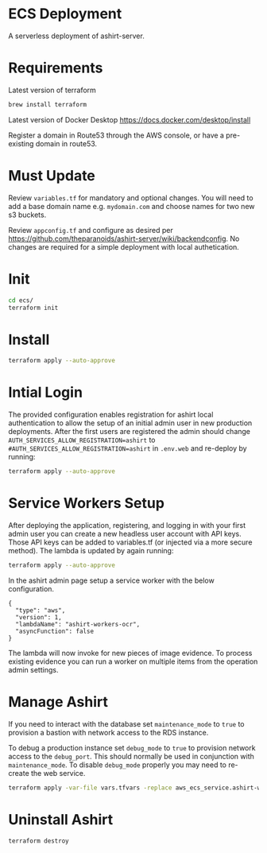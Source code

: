 # ECS Deployment
A serverless deployment of ashirt-server.

# Requirements

Latest version of terraform

```sh
brew install terraform
```

Latest version of Docker Desktop https://docs.docker.com/desktop/install

Register a domain in Route53 through the AWS console, or have a pre-existing domain in route53.

# Must Update

Review `variables.tf` for mandatory and optional changes. You will need to add a base domain name e.g. `mydomain.com` and choose names for two new s3 buckets. 

Review `appconfig.tf` and configure as desired per https://github.com/theparanoids/ashirt-server/wiki/backendconfig. No changes are required for a simple deployment with local authetication.

# Init

```sh
cd ecs/
terraform init
```

# Install

```sh
terraform apply --auto-approve
```

# Intial Login

The provided configuration enables registration for ashirt local authentication to allow the setup of an initial admin user in new production deployments. After the first users are registered the admin should change `AUTH_SERVICES_ALLOW_REGISTRATION=ashirt` to `#AUTH_SERVICES_ALLOW_REGISTRATION=ashirt` in `.env.web` and re-deploy by running:
```sh
terraform apply --auto-approve
```

# Service Workers Setup

After deploying the application, registering, and logging in with your first admin user you can create a new headless user account with API keys. Those API keys can be added to variables.tf (or injected via a more secure method). The lambda is updated by again running:
```sh
terraform apply --auto-approve
```

In the ashirt admin page setup a service worker with the below configuration.

```
{
  "type": "aws",
  "version": 1,
  "lambdaName": "ashirt-workers-ocr",
  "asyncFunction": false
}
```

The lambda will now invoke for new pieces of image evidence. To process existing evidence you can run a worker on multiple items from the operation admin settings. 


# Manage Ashirt

If you need to interact with the database set `maintenance_mode` to `true` to provision a bastion with network access to the RDS instance.

To debug a production instance set `debug_mode` to `true` to provision network access to the `debug_port`. This should normally be used in conjunction with `maintenance_mode`. To disable `debug_mode` properly you may need to re-create the web service.

```sh
terraform apply -var-file vars.tfvars -replace aws_ecs_service.ashirt-web --auto-approve
```

# Uninstall Ashirt

```sh
terraform destroy
```